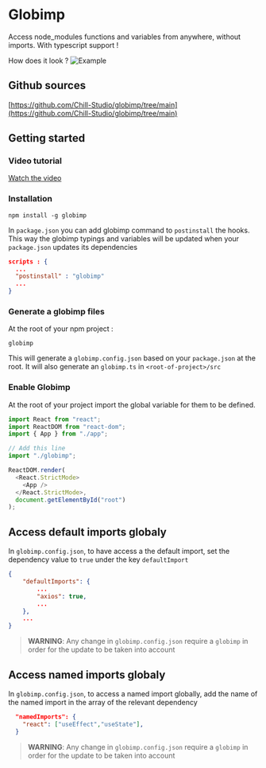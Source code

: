 # Globimp

Access node_modules functions and variables from anywhere, without imports.
With typescript support !

How does it look ?
![Example](https://i.ibb.co/VMx0RpM/Screenshot-2022-05-08-at-21-13-36.png)

## Github sources

[https://github.com/Chill-Studio/globimp/tree/main](https://github.com/Chill-Studio/globimp/tree/main)

## Getting started

### Video tutorial

[Watch the video](https://streamable.com/p0bibc)

### Installation

```shell
npm install -g globimp
```

In `package.json` you can add globimp command to `postinstall` the hooks.
This way the globimp typings and variables will be updated when your `package.json` updates its dependencies

```json
scripts : {
  ...
  "postinstall" : "globimp"
  ...
}
```

### Generate a globimp files

At the root of your npm project :

```shell
globimp
```

This will generate a `globimp.config.json` based on your `package.json` at the root.
It will also generate an `globimp.ts` in `<root-of-project>/src`

### Enable Globimp

At the root of your project import the global variable for them to be defined.

```js
import React from "react";
import ReactDOM from "react-dom";
import { App } from "./app";

// Add this line
import "./globimp";

ReactDOM.render(
  <React.StrictMode>
    <App />
  </React.StrictMode>,
  document.getElementById("root")
);
```

## Access default imports globaly

In `globimp.config.json`, to have access a the default import, set the dependency value to `true` under the key `defaultImport`

```json
{
    "defaultImports": {
        ...
        "axios": true,
        ...
    },
    ...
}
```

> **WARNING**: Any change in `globimp.config.json` require a `globimp` in order for the update to be taken into account

## Access named imports globaly

In `globimp.config.json`, to access a named import globally, add the name of the named import in the array of the relevant dependency

```json
  "namedImports": {
    "react": ["useEffect","useState"],
  }
```

> **WARNING**: Any change in `globimp.config.json` require a `globimp` in order for the update to be taken into account
